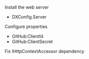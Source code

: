 Install the web server

* DXConfig.Server

Configure properties

* GitHub:ClientId
* GitHub:ClientSecret

Fix IHttpContextAccessor dependency

